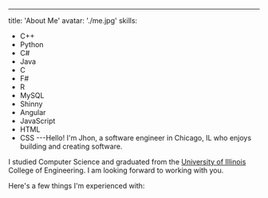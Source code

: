 ---
title: 'About Me'
avatar: './me.jpg'
skills:
  - C++
  - Python
  - C#
  - Java
  - C
  - F#
  - R
  - MySQL
  - Shinny
  - Angular
  - JavaScript
  - HTML
  - CSS
---Hello! I'm Jhon, a software engineer in Chicago, IL who enjoys building and creating software.

I studied Computer Science and graduated from the [University of Illinois](https://cs.uic.edu/) College of Engineering. I am looking forward to working with you.

Here's a few things I'm experienced with:

